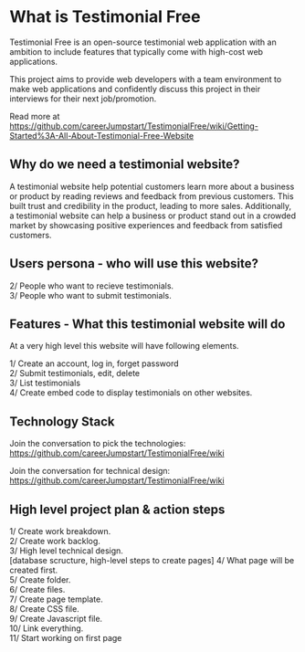 # What is Testimonial Free
Testimonial Free is an open-source testimonial web application with an ambition to include features that typically come with high-cost web applications. 

This project aims to provide web developers with a team environment to make web applications and confidently discuss this project in their interviews for their next job/promotion.

Read more at https://github.com/careerJumpstart/TestimonialFree/wiki/Getting-Started%3A-All-About-Testimonial-Free-Website


## Why do we need a testimonial website? ##

A testimonial website help potential customers learn more about a business or product by reading reviews and feedback from previous customers. This built  trust and credibility in the product, leading to more sales. Additionally, a testimonial website can help a business or product stand out in a crowded market by showcasing positive experiences and feedback from satisfied customers.


## Users persona - who will use this website? ##

2/ People who want to recieve testimonials.    
3/ People who want to submit testimonials.    


## Features - What this testimonial website will do ##

At a very high level this website will have following elements.

1/ Create an account, log in, forget password  
2/ Submit testimonials, edit, delete  
3/ List testimonials   
4/ Create embed code to display testimonials on other websites. 


## Technology Stack ##

Join the conversation to pick the technologies: https://github.com/careerJumpstart/TestimonialFree/wiki

Join the conversation for technical design: https://github.com/careerJumpstart/TestimonialFree/wiki


## High level project plan & action steps ##

1/ Create work breakdown.  
2/ Create work backlog.  
3/ High level technical design.  
[database scructure, high-level steps to create pages]
4/ What page will be created first.   
5/ Create folder.  
6/ Create files.  
7/ Create page template.  
8/ Create CSS file.   
9/ Create Javascript file.   
10/ Link everything.   
11/ Start working on first page






